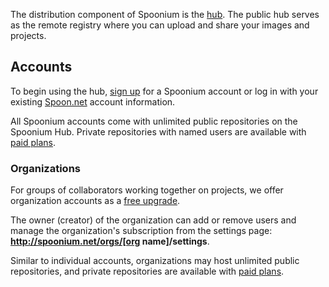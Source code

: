 The distribution component of Spoonium is the [hub](http://spoonium.net/hub). The public hub serves as the remote registry where you can upload and share your images and projects.

## Accounts

To begin using the hub, [sign up](http://spoon.net/sso/spoonium.net/register) for a Spoonium account or log in with your existing [Spoon.net](http://spoon.net) account information.

All Spoonium accounts come with unlimited public repositories on the Spoonium Hub. Private repositories with named users are available with [paid plans](/pricing). 

### Organizations

For groups of collaborators working together on projects, we offer organization accounts as a [free upgrade](/pricing).

The owner (creator) of the organization can add or remove users and manage the organization's subscription from the settings page: **http://spoonium.net/orgs/[org name]/settings**.

Similar to individual accounts, organizations may host unlimited public repositories, and private repositories are available with [paid plans](/pricing).